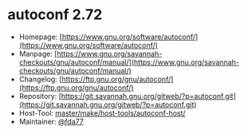 # autoconf 2.72
 - Homepage: [https://www.gnu.org/software/autoconf/](https://www.gnu.org/software/autoconf/)
 - Manpage: [https://www.gnu.org/savannah-checkouts/gnu/autoconf/manual/](https://www.gnu.org/savannah-checkouts/gnu/autoconf/manual/)
 - Changelog: [https://ftp.gnu.org/gnu/autoconf/](https://ftp.gnu.org/gnu/autoconf/)
 - Repository: [https://git.savannah.gnu.org/gitweb/?p=autoconf.git](https://git.savannah.gnu.org/gitweb/?p=autoconf.git)
 - Host-Tool: [master/make/host-tools/autoconf-host/](https://github.com/Freetz-NG/freetz-ng/tree/master/make/host-tools/autoconf-host/)
 - Maintainer: [@fda77](https://github.com/fda77)

